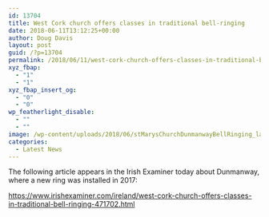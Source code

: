 ```yaml
---
id: 13704
title: West Cork church offers classes in traditional bell-ringing
date: 2018-06-11T13:12:25+00:00
author: Doug Davis
layout: post
guid: /?p=13704
permalink: /2018/06/11/west-cork-church-offers-classes-in-traditional-bell-ringing/
xyz_fbap:
  - "1"
  - "1"
xyz_fbap_insert_og:
  - "0"
  - "0"
wp_featherlight_disable:
  - ""
  - ""
image: /wp-content/uploads/2018/06/stMarysChurchDunmanwayBellRinging_large.jpg
categories:
  - Latest News
---
```

The following article appears in the Irish Examiner today about Dunmanway, where a new ring was installed in 2017:

<a href="https://www.irishexaminer.com/ireland/west-cork-church-offers-classes-in-traditional-bell-ringing-471702.html" target="_blank" rel="noopener">https://www.irishexaminer.com/ireland/west-cork-church-offers-classes-in-traditional-bell-ringing-471702.html</a>
